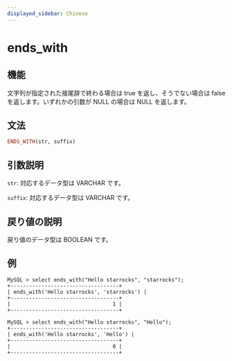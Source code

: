 ```yaml
---
displayed_sidebar: Chinese
---
```


# ends_with

## 機能

文字列が指定された接尾辞で終わる場合は true を返し、そうでない場合は false を返します。いずれかの引数が NULL の場合は NULL を返します。

## 文法

```Haskell
ENDS_WITH(str, suffix)
```

## 引数説明

`str`: 対応するデータ型は VARCHAR です。

`suffix`: 対応するデータ型は VARCHAR です。

## 戻り値の説明

戻り値のデータ型は BOOLEAN です。

## 例

```Plain Text
MySQL > select ends_with("Hello starrocks", "starrocks");
+-----------------------------------+
| ends_with('Hello starrocks', 'starrocks') |
+-----------------------------------+
|                                 1 |
+-----------------------------------+

MySQL > select ends_with("Hello starrocks", "Hello");
+-----------------------------------+
| ends_with('Hello starrocks', 'Hello') |
+-----------------------------------+
|                                 0 |
+-----------------------------------+
```
